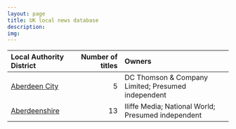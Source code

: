 ```yaml
---
layout: page
title: UK local news database
description: 
img: 
---
```


|Local Authority District | Number of titles|Owners                                             |
|:------------------------|----------------:|:--------------------------------------------------|
|[Aberdeen City](aberdeen_city/index.md)|                5|DC Thomson & Company Limited; Presumed independent |
|[Aberdeenshire](aberdeenshire/index.md)|               13|Iliffe Media; National World; Presumed independent |